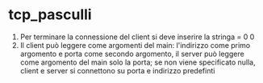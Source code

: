 # tcp_pasculli

1. Per terminare la connessione del client si deve inserire la stringa = 0 0 
2. Il client può leggere come argomenti del main: l'indirizzo come primo argomento e porta come secondo argomento, il server può leggere come argomento del main solo la porta; se non viene specificato nulla, client e server si connettono su porta e indirizzo predefinti
